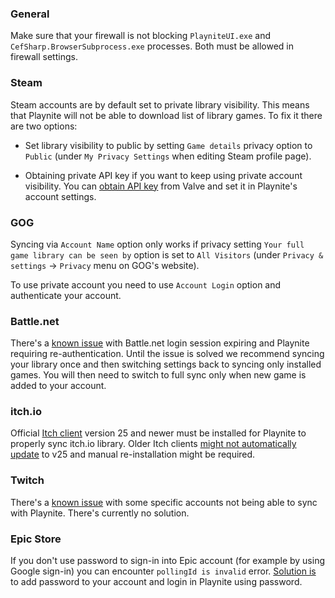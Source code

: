### General

Make sure that your firewall is not blocking `PlayniteUI.exe` and `CefSharp.BrowserSubprocess.exe` processes. Both must be allowed in firewall settings.

### Steam

Steam accounts are by default set to private library visibility. This means that Playnite will not be able to download list of library games. To fix it there are two options:

- Set library visibility to public by setting `Game details` privacy option to `Public` (under `My Privacy Settings` when editing Steam profile page).

- Obtaining private API key if you want to keep using private account visibility. You can [obtain API key](https://steamcommunity.com/dev/apikey) from Valve and set it in Playnite's account settings.

### GOG

Syncing via `Account Name` option only works if privacy setting `Your full game library can be seen by` option is set to `All Visitors` (under `Privacy & settings` -> `Privacy` menu on GOG's website).

To use private account you need to use `Account Login` option and authenticate your account.

### Battle.net

There's a [known issue](https://github.com/JosefNemec/Playnite/issues/234) with Battle.net login session expiring and Playnite requiring re-authentication. Until the issue is solved we recommend syncing your library once and then switching settings back to syncing only installed games. You will then need to switch to full sync only when new game is added to your account.

### itch.io

Official [Itch client](https://itch.io/app) version 25 and newer must be installed for Playnite to properly sync itch.io library. Older Itch clients [might not automatically update](https://github.com/JosefNemec/Playnite/issues/107#issuecomment-461964182) to v25 and manual re-installation might be required.

### Twitch

There's a [known issue](https://github.com/JosefNemec/Playnite/issues/991) with some specific accounts not being able to sync with Playnite. There's currently no solution.

### Epic Store

If you don't use password to sign-in into Epic account (for example by using Google sign-in) you can encounter `pollingId is invalid` error. [Solution is](https://github.com/JosefNemec/Playnite/issues/1416#issuecomment-531552248) to add password to your account and login in Playnite using password.